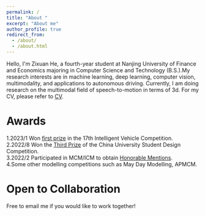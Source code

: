 ```yaml
---
permalink: /
title: "About "
excerpt: "About me"
author_profile: true
redirect_from: 
  - /about/
  - /about.html
---
```


Hello, I'm Zixuan He, a fourth-year student at Nanjing University of Finance and Economics majoring in Computer Science and Technology (B.S.).My research interests are in machine learning, deep learning, computer vision, multimodality, and applications to autonomous driving. Currently, I am doing research on the multimodal field of speech-to-motion in terms of 3d. For my CV, please refer to [CV](ZixuanHe.pdf).


Awards
======
1.2023/1 Won [first prize](中国机器人大赛三等奖.jpg) in the 17th Intelligent Vehicle Competition.  
2.2022/8 Won the [Third Prize](智能车比赛国家一等奖.jpg) of the China University Student Design Competition.  
3.2022/2 Participated in MCM/ICM to obtain [Honorable Mentions](美赛建模H奖.jpg).  
4.Some other modelling competitions such as May Day Modelling, APMCM.  

Open to Collaboration
======
Free to email me if you would like to work together!




